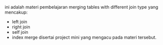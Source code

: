 ini adalah materi pembelajaran merging tables with different join type yang mencakup:
- left join
- right join
- self join
- index merge
disertai project mini yang mengacu pada materi tersebut.
